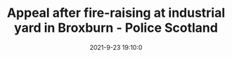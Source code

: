 ---
"title": "Appeal after fire-raising at industrial yard in Broxburn - Police Scotland"
"date": "2021-9-23 19:10:0"
"feed_name": "GOOGLENEWSINDUSTRIAL"
"feed_website": "https://news.google.com/search?q=industrial%2Bincident&hl=en-US&gl=US&ceid=US:en"
"feed_rss": "https://news.google.com/rss/search?q=industrial%2Bincident&hl=en-US&gl=US&ceid=US:en"
"link": "https://www.scotland.police.uk/what-s-happening/news/2021/september/appeal-after-fire-raising-at-industrial-yard-in-broxburn/"
"source": "{'href': 'https://www.scotland.police.uk', 'title': 'Police Scotland'}"
"file": "_posts/2021-1-1-b32a6acc02143f7598534f82f8900bbbaec0087d.md"
"accident": "1"
"drilling": "0"
"dead": "0"
"injured": "0"
"arrested": "0"
"where": "unknown site"
"place": "unknown place"
---